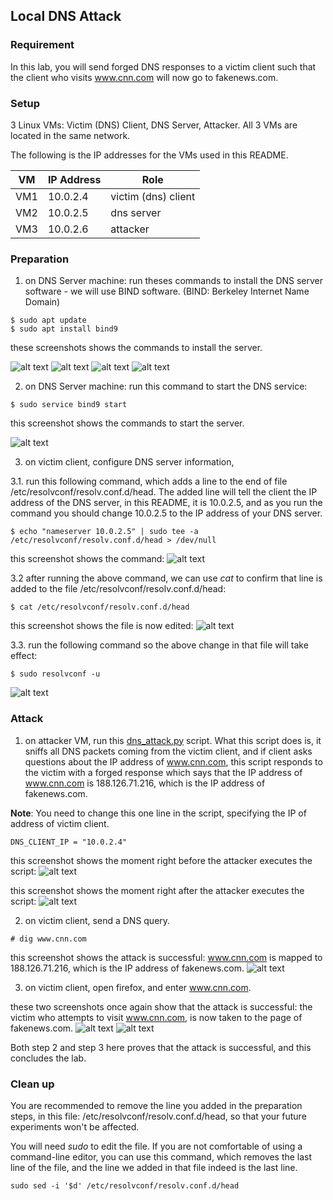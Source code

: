## Local DNS Attack

### Requirement

In this lab, you will send forged DNS responses to a victim client such that the client who visits www.cnn.com will now go to fakenews.com.

### Setup

3 Linux VMs: Victim (DNS) Client, DNS Server, Attacker. All 3 VMs are located in the same network.

The following is the IP addresses for the VMs used in this README.

| VM  |  IP Address   |        Role         |
|-----|---------------|---------------------|
| VM1 | 10.0.2.4      | victim (dns) client |
| VM2 | 10.0.2.5      |   dns server        |
| VM3 | 10.0.2.6      |   attacker          |

### Preparation

1. on DNS Server machine: run theses commands to install the DNS server software - we will use BIND software. (BIND: Berkeley Internet Name Domain) 

```console
$ sudo apt update
$ sudo apt install bind9
```

these screenshots shows the commands to install the server.

![alt text](lab-dns-attack-update.png "sudo apt update")
![alt text](lab-dns-attack-install.png "sudo apt install bind9")
![alt text](lab-dns-attack-install-yes-p1.png "asked yes or no")
![alt text](lab-dns-attack-install-yes-p2.png "enter yes")

2. on DNS Server machine: run this command to start the DNS service: 

```console
$ sudo service bind9 start
```

this screenshot shows the commands to start the server.

![alt text](lab-dns-attack-start-server.png "start server")

3. on victim client, configure DNS server information, 

3.1. run this following command, which adds a line to the end of file /etc/resolvconf/resolv.conf.d/head. The added line will tell the client the IP address of the DNS server, in this README, it is 10.0.2.5, and as you run the command you should change 10.0.2.5 to the IP address of your DNS server.

```console
$ echo "nameserver 10.0.2.5" | sudo tee -a /etc/resolvconf/resolv.conf.d/head > /dev/null
```

this screenshot shows the command:
![alt text](lab-dns-attack-configure-dns.png "configure dns")

3.2 after running the above command, we can use *cat* to confirm that line is added to the file /etc/resolvconf/resolv.conf.d/head:

```console
$ cat /etc/resolvconf/resolv.conf.d/head
```

this screenshot shows the file is now edited:
![alt text](lab-dns-attack-file-edited.png "dns conf file edited")

3.3. run the following command so the above change in that file will take effect:

```console
$ sudo resolvconf -u
```

![alt text](lab-dns-attack-resolvconf.png "resolvconf command")

### Attack

1. on attacker VM, run this [dns_attack.py](dns_attack.py) script. What this script does is, it sniffs all DNS packets coming from the victim client, and if client asks questions about the IP address of www.cnn.com, this script responds to the victim with a forged response which says that the IP address of www.cnn.com is 188.126.71.216, which is the IP address of fakenews.com.

**Note**: You need to change this one line in the script, specifying the IP of address of victim client.

```console
DNS_CLIENT_IP = "10.0.2.4"
```

this screenshot shows the moment right before the attacker executes the script:
![alt text](lab-dns-attack-launch-attack-p1.png "ready to launch the attack")

this screenshot shows the moment right after the attacker executes the script:
![alt text](lab-dns-attack-launch-attack-p2.png "attack launched")

2. on victim client, send a DNS query.

```console
# dig www.cnn.com 
```

this screenshot shows the attack is successful: www.cnn.com is mapped to 188.126.71.216, which is the IP address of fakenews.com.
![alt text](lab-dns-attack-success-p1.png "attack success")

3. on victim client, open firefox, and enter www.cnn.com.

these two screenshots once again show that the attack is successful: the victim who attempts to visit www.cnn.com, is now taken to the page of fakenews.com.
![alt text](lab-dns-attack-success-p2.png "attack success")
![alt text](lab-dns-attack-success-p3.png "attack success")

Both step 2 and step 3 here proves that the attack is successful, and this concludes the lab.

### Clean up

You are recommended to remove the line you added in the preparation steps, in this file: /etc/resolvconf/resolv.conf.d/head, so that your future experiments won't be affected.

You will need *sudo* to edit the file. If you are not comfortable of using a command-line editor, you can use this command, which removes the last line of the file, and the line we added in that file indeed is the last line.

```console
sudo sed -i '$d' /etc/resolvconf/resolv.conf.d/head
```
